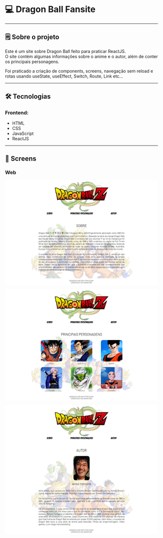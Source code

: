 

# 💻 Dragon Ball Fansite

---

## 🗒️ Sobre o projeto

Este é um site sobre Dragon Ball feito para praticar ReactJS.<br/>
O site contém algumas informações sobre o anime e o autor, além de conter os principais personagens. 

Foi praticado a criação de components, screens, navegação sem reload e rotas usando useState, useEffect, Switch, Route, Link etc...

---

## 🛠 Tecnologias

### Frontend:

-   HTML
-   CSS
-   JavaScript
-   ReactJS

---

## 🎨 Screens

### Web

<p align="center" style="display: flex; align-items: flex-start; justify-content: center;">
  <img alt="pagina sobre" src="./src/assets/readme/about-screen.jpeg" width="800px">
</p>

<p align="center" style="display: flex; align-items: flex-start; justify-content: center;">
  <img alt="pagina personagens" src="./src/assets/readme/characters-screen.jpeg" width="800px">
</p>

<p align="center" style="display: flex; align-items: flex-start; justify-content: center;">
  <img alt="pagina autor" src="./src/assets/readme/author_screen.jpeg" width="800px">
</p>
